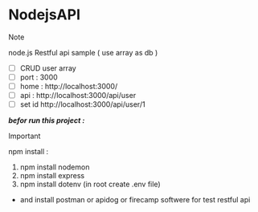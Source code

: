 # NodejsAPI

> [!NOTE]
 node.js Restful api sample  ( use array as db ) 
- [ ] CRUD user array 
- [ ] port : 3000 
- [ ] home :  http://localhost:3000/
- [ ] api :  http://localhost:3000/api/user
- [ ] set id http://localhost:3000/api/user/1

***befor run this project :***

> [!IMPORTANT]
npm install :
1. npm install nodemon
1. npm install express
1. npm install dotenv (in root create .env file)

        
* and install postman or apidog or firecamp softwere for test restful api 
